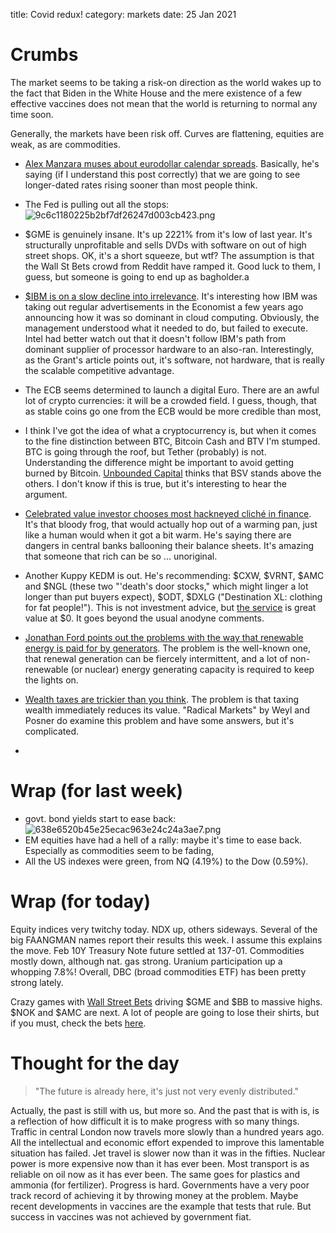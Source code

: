 title: Covid redux!
category: markets
date: 25 Jan 2021

# Crumbs

The market seems to be taking a risk-on direction as the world wakes up to the fact that Biden in the White House and the mere existence of a few effective vaccines does not mean that the world is returning to normal any time soon.

Generally, the markets have been risk off. Curves are flattening, equities are weak, as are commodities. 

- [Alex Manzara muses about eurodollar calendar spreads](https://www.chartpoint.com/ill-get-you-on-the-back-end/). Basically, he's saying (if I understand this post correctly) that we are going to see longer-dated rates rising sooner than most people think. 
- The Fed is pulling out all the stops:
![9c6c1180225b2bf7df26247d003cb423.png]({attach}9c6c1180225b2bf7df26247d003cb423.png)

- $GME is genuinely insane. It's up 2221% from it's low of last year. It's structurally unprofitable and sells DVDs with software on out of high street shops. OK, it's a short squeeze, but wtf? The assumption is that the Wall St Bets crowd from Reddit have ramped it. Good luck to them, I guess, but someone is going to end up as bagholder.a
- [$IBM is on a slow decline into irrelevance](https://www.grantspub.com/almostDailyHTML.cfm?dcid=792). It's interesting how IBM was taking out regular advertisements in the Economist a few years ago announcing how it was so dominant in cloud computing. Obviously, the management understood what it needed to do, but failed to execute. Intel had better watch out that it doesn't follow IBM's path from dominant supplier of processor hardware to an also-ran. Interestingly, as the Grant's article points out, it's software, not hardware, that is really the scalable competitive advantage. 
- The ECB seems determined to launch a digital Euro. There are an awful lot of crypto currencies: it will be a crowded field. I guess, though, that as stable coins go one from the ECB would be more credible than most,
- I think I've got the idea of what a cryptocurrency is, but when it comes to the fine distinction between BTC, Bitcoin Cash and BTV I'm stumped.  BTC is going through the roof, but Tether (probably) is not. Understanding the difference might be important to avoid getting burned by Bitcoin. [Unbounded Capital](https://unboundedcapital.com/) thinks that BSV stands above the others. I don't know if this is true, but it's interesting to hear the argument.
- [Celebrated value investor chooses most hackneyed cliché in finance](https://www.ft.com/content/9c3ecb09-c4bd-4066-a462-af496725105d?mc_cid=b6e5c95122&mc_eid=8d66df2c11). It's that bloody frog, that would actually hop out of a warming pan, just like a human would when it got a bit warm. He's saying there are dangers in central banks ballooning their balance sheets. It's amazing that someone that rich can be so ... unoriginal.
- Another Kuppy KEDM is out. He's recommending: $CXW, $VRNT, $AMC and $NGL (these two "'death's door stocks," which might linger a lot longer than put buyers expect), $ODT, $DXLG ("Destination XL: clothing for fat people!"). This is not investment advice, but [the service](https://www.kedm.com) is great value at $0. It goes beyond the usual anodyne comments.
- [Jonathan Ford points out the problems with the way that renewable energy is paid for by generators](https://www.ft.com/content/5d7757c8-eb63-4138-a6ab-6e2bb6ce8925). The problem is the well-known one, that renewal generation can be fiercely intermittent, and a lot of non-renewable (or nuclear) energy generating capacity is required to keep the lights on.
- [Wealth taxes are trickier than you think](https://thesoundingline.com/given-todays-deficits-confiscating-100-of-the-top-1s-net-worth-would-only-fund-the-us-for-a-handful-of-years/). The problem is that taxing wealth immediately reduces its value. "Radical Markets" by Weyl and Posner do examine this problem and have some answers, but it's complicated.
- 

# Wrap (for last week)

- govt. bond yields start to ease back:![638e6520b45e25ecac963e24c24a3ae7.png]({attach}638e6520b45e25ecac963e24c24a3ae7.png)
- EM equities have had a hell of a rally: maybe it's time to ease back. Especially as commodities seem to be fading,
- All the US indexes were green, from NQ (4.19%) to the Dow (0.59%).

# Wrap (for today)

Equity indices very twitchy today. NDX up, others sideways. Several of the big FAANGMAN names report their results this week. 
I assume this explains the move.
Feb 10Y Treasury Note future settled at 137-01.
Commodities mostly down, although nat. gas strong. Uranium participation up a whopping 7.8%!
Overall, DBC (broad commodities ETF) has been pretty strong lately.

Crazy games with [Wall Street Bets](https://www.reddit.com/r/wallstreetbets/) driving $GME and $BB to massive highs. $NOK and $AMC are next.
A lot of people are going to lose their shirts, but if you must, check the bets [here](https://www.reddit.com/r/wallstreetbets/?f=flair_name%3A%22YOLO%22).

# Thought for the day

> "The future is already here, it's just not very evenly distributed." 

Actually, the past is still with us, but more so.
And the past that is with is, is a reflection of how difficult it is to make progress with so many things.
Traffic in central London now travels more slowly than a hundred years ago.
All the intellectual and economic effort expended to improve this lamentable situation has failed.
Jet travel is slower now than it was in the fifties.
Nuclear power is more expensive now than it has ever been.
Most transport is as reliable on oil now as it has ever been.
The same goes for plastics and ammonia (for fertilizer).
Progress is hard. Governments have a very poor track record of achieving it by throwing money at the problem.
Maybe recent developments in vaccines are the example that tests that rule.
But success in vaccines was not achieved by government fiat.

